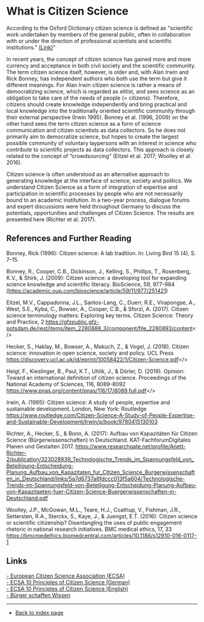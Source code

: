# What is Citizen Science

According to the Oxford Dictionary citizen science is defined as "scientific work undertaken by members of the general public, often in collaboration with or under the direction of professional scientists and scientific institutions." <a href="https://www.oed.com/view/Entry/33513?redirectedFrom=citizen+science#eid316619123"> (Link)</a>"

In recent years, the concept of citizen science has gained more and more currency and acceptance in both civil society and the scientific community. The term citizen science
itself, however, is older and, with Alan Irwin and Rick Bonney, has independent authors who both use the term but give it different meanings. For Alan Irwin citizen science is
rather a means of democratizing science, which is regarded as elitist, and sees science as an obligation to take care of the needs of people (= citizens). Therefore, citizens
should create knowledge independently and bring practical and local knowledge into the traditionally oriented scientific community through their external perspective (Irwin 1995). Bonney et al. (1996, 2009) on the other hand sees the term citizen science as a form of science communication and citizen scientists as data collectors. So he does not primarily aim to democratize science, but hopes to create the largest possible community of voluntary laypersons with an interest in science who contribute to scientific projects as data collectors. This approach is closely related to the concept of “crowdsourcing” (Eitzel et al. 2017; Woolley et al. 2016).

Citizen science is often understood as an alternative approach to generating knowledge at the interface of science, society and politics. We understand Citizen Science as a form of integration of expertise and participation in scientific processes by people who are not necessarily bound to an academic institution. In a two-year process, dialogue forums and expert discussions were held throughout Germany to discuss the potentials, opportunities and challenges of Citizen Science. The results are presented here (Richter et al. 2017).


## References and Further Reading

Bonney, Rick (1996): Citizen science: A lab tradition. In: Living Bird 15 (4), S. 7–15.  

Bonney, R., Cooper, C.B., Dickinson, J., Kelling, S., Phillips, T., Rosenberg, K.V., & Shirk, J. (2009): Citizen science: a developing tool for expanding science knowledge and scientific literacy. BioScience, 59, 977-984 <a href="https://academic.oup.com/bioscience/article/59/11/977/251421"> (https://academic.oup.com/bioscience/article/59/11/977/251421)</a>

Eitzel, M.V., Cappadonna, J.L., Santos-Lang, C., Duerr, R.E., Virapongse, A., West, S.E., Kyba, C., Bowser, A., Cooper, C.B., & Sforzi, A. (2017). Citizen science terminology matters: Exploring key terms. Citizen Science: Theory and Practice, 2 <a href="https://gfzpublic.gfz-potsdam.de/rest/items/item_2280888_3/component/file_2280893/content">https://gfzpublic.gfz-potsdam.de/rest/items/item_2280888_3/component/file_2280893/content</>

Hecker, S., Haklay, M., Bowser, A., Makuch, Z., & Vogel, J. (2018). Citizen science: innovation in open science, society and policy. UCL Press <a href="https://discovery.ucl.ac.uk/id/eprint/10058422/1/Citizen-Science.pdf">https://discovery.ucl.ac.uk/id/eprint/10058422/1/Citizen-Science.pdf</>

Heigl, F., Kieslinger, B., Paul, K.T., Uhlik, J., & Dörler, D. (2019). Opinion: Toward an international definition of citizen science. Proceedings of the National Academy of Sciences, 116, 8089-8092 <a href="https://www.pnas.org/content/pnas/116/17/8089.full.pdf">https://www.pnas.org/content/pnas/116/17/8089.full.pdf</>

Irwin, A. (1995): Citizen science: A study of people, expertise and sustainable development. London, New York: Routledge <a href="https://www.routledge.com/Citizen-Science-A-Study-of-People-Expertise-and-Sustainable-Development/Irwin/p/book/9780415130103">https://www.routledge.com/Citizen-Science-A-Study-of-People-Expertise-and-Sustainable-Development/Irwin/p/book/9780415130103</a>  

Richter, A., Hecker, S., & Bonn, A. (2017): Aufbau von Kapazitäten für Citizen Science (Bürgerwissenschaften) in Deutschland. KAT-FachforumDigitales Planen und Gestalten 2017. <a href="https://www.researchgate.net/profile/Anett-Richter-2/publication/323028939_Technologische_Trends_im_Spannungsfeld_von_Beteiligung-Entscheidung-Planung_Aufbau_von_Kapazitaten_fur_Citizen_Science_Burgerwissenschaften_in_Deutschland/links/5a7d6737a6fdccc013f5a604/Technologische-Trends-im-Spannungsfeld-von-Beteiligung-Entscheidung-Planung-Aufbau-von-Kapazitaeten-fuer-Citizen-Science-Buergerwissenschaften-in-Deutschland.pdf">https://www.researchgate.net/profile/Anett-Richter-2/publication/323028939_Technologische_Trends_im_Spannungsfeld_von_Beteiligung-Entscheidung-Planung_Aufbau_von_Kapazitaten_fur_Citizen_Science_Burgerwissenschaften_in_Deutschland/links/5a7d6737a6fdccc013f5a604/Technologische-Trends-im-Spannungsfeld-von-Beteiligung-Entscheidung-Planung-Aufbau-von-Kapazitaeten-fuer-Citizen-Science-Buergerwissenschaften-in-Deutschland.pdf</a> 

Woolley, J.P., McGowan, M.L., Teare, H.J., Coathup, V., Fishman, J.R., Settersten, R.A., Sterckx, S., Kaye, J., & Juengst, E.T. (2016): Citizen science or scientific citizenship? Disentangling the uses of public engagement rhetoric in national research initiatives. BMC medical ethics, 17, 33 <a href="https://bmcmedethics.biomedcentral.com/articles/10.1186/s12910-016-0117-1">https://bmcmedethics.biomedcentral.com/articles/10.1186/s12910-016-0117-1</a>

## Links
<a href="https://ecsa.citizen-science.net/"> - European Citizen Science Association (ECSA)</a>  
<a href="https://ecsa.citizen-science.net/wp-content/uploads/2020/02/ecsa_ten_principles_of_cs_german.pdf"> - ECSA 10 Principles of Citizen Science (German)</a>  
<a href="https://ecsa.citizen-science.net/wp-content/uploads/2020/02/ecsa_ten_principles_of_citizen_science.pdf"> - ECSA 10 Principles of Citizen Science (English)</a>  
<a href="https://www.buergerschaffenwissen.de/"> - Bürger schaffen Wissen</a>  


---  
* [Back to index page](../index.md)

